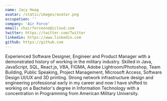 ```yaml
---
name: Jacy Hoag
avatar: /static/images/avatar.png
occupation: ''
company: 'Air Force'
email: chairforceone@icloud.com
twitter: https://twitter.com/Twitter
linkedin: https://www.linkedin.com
github: https://github.com
---
```


Experienced Software Designer, Engineer and Product Manager with a demonstrated history of working in the
military industry. Skilled in Java, JavaScript, SQL, React.js, VBA, FIGMA, Adobe Lightroom/Photoshop,
Team Building, Public Speaking, Project Management, Microsoft Access, Software Design UI/UX and 3D printing.
Strong network infrastructure design and engineering professional early in my career and now I have shifted
to working on a Bachelor's degree in Information Technology with a concentration in Programming from American
Military University.
